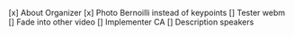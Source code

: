 [x] About Organizer
[x] Photo Bernoilli instead of keypoints
[] Tester webm
[] Fade into other video
[] Implementer CA
[] Description speakers
